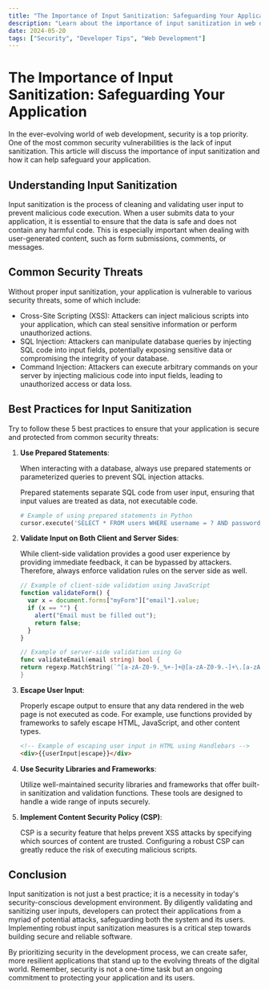 ```yaml
---
title: "The Importance of Input Sanitization: Safeguarding Your Application"
description: "Learn about the importance of input sanitization in web development and how it can help safeguard your application from security threats."
date: 2024-05-20
tags: ["Security", "Developer Tips", "Web Development"]
---
```


# The Importance of Input Sanitization: Safeguarding Your Application

In the ever-evolving world of web development, security is a top priority. One
of the most common security vulnerabilities is the lack of input sanitization.
This article will discuss the importance of input sanitization and how it can
help safeguard your application.

## Understanding Input Sanitization

Input sanitization is the process of cleaning and validating user input to
prevent malicious code execution. When a user submits data to your application,
it is essential to ensure that the data is safe and does not contain any harmful
code. This is especially important when dealing with user-generated content,
such as form submissions, comments, or messages.

## Common Security Threats

Without proper input sanitization, your application is vulnerable to various
security threats, some of which include:

- Cross-Site Scripting (XSS): Attackers can inject malicious scripts into your
  application, which can steal sensitive information or perform unauthorized
  actions.
- SQL Injection: Attackers can manipulate database queries by injecting SQL code
  into input fields, potentially exposing sensitive data or compromising the
  integrity of your database.
- Command Injection: Attackers can execute arbitrary commands on your server by
  injecting malicious code into input fields, leading to unauthorized access or
  data loss.

## Best Practices for Input Sanitization

Try to follow these 5 best practices to ensure that your application is secure
and protected from common security threats:

1. **Use Prepared Statements**:

   When interacting with a database, always use prepared statements or
   parameterized queries to prevent SQL injection attacks.

   Prepared statements separate SQL code from user input, ensuring that input
   values are treated as data, not executable code.

   ```python
   # Example of using prepared statements in Python
   cursor.execute('SELECT * FROM users WHERE username = ? AND password = ?', (username, password))
   ```

2. **Validate Input on Both Client and Server Sides**:

   While client-side validation provides a good user experience by providing
   immediate feedback, it can be bypassed by attackers. Therefore, always
   enforce validation rules on the server side as well.

   ```javascript
   // Example of client-side validation using JavaScript
   function validateForm() {
     var x = document.forms["myForm"]["email"].value;
     if (x == "") {
       alert("Email must be filled out");
       return false;
     }
   }
   ```

   ```go
   // Example of server-side validation using Go
   func validateEmail(email string) bool {
   return regexp.MatchString(`^[a-zA-Z0-9._%+-]+@[a-zA-Z0-9.-]+\.[a-zA-Z]{2,}$`, email)
   }
   ```

3. **Escape User Input**:

   Properly escape output to ensure that any data rendered in the web page is
   not executed as code. For example, use functions provided by frameworks to
   safely escape HTML, JavaScript, and other content types.

   ```html
   <!-- Example of escaping user input in HTML using Handlebars -->
   <div>{{userInput|escape}}</div>
   ```

4. **Use Security Libraries and Frameworks**:

   Utilize well-maintained security libraries and frameworks that offer built-in
   sanitization and validation functions. These tools are designed to handle a
   wide range of inputs securely.

5. **Implement Content Security Policy (CSP)**:

   CSP is a security feature that helps prevent XSS attacks by specifying which
   sources of content are trusted. Configuring a robust CSP can greatly reduce
   the risk of executing malicious scripts.

## Conclusion

Input sanitization is not just a best practice; it is a necessity in today's
security-conscious development environment. By diligently validating and
sanitizing user inputs, developers can protect their applications from a myriad
of potential attacks, safeguarding both the system and its users. Implementing
robust input sanitization measures is a critical step towards building secure
and reliable software.

By prioritizing security in the development process, we can create safer, more
resilient applications that stand up to the evolving threats of the digital
world. Remember, security is not a one-time task but an ongoing commitment to
protecting your application and its users.
